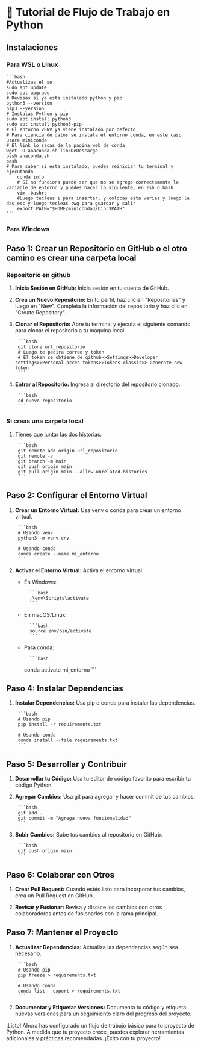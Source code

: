 # 🐍 Tutorial de Flujo de Trabajo en Python

## Instalaciones

### Para WSL o  Linux

    ```bash
    #Actualizas el so
    sudo apt update
    sudo apt upgrade
    # Revisas si ya esta instalado python y pip
    python3 --version
    pip3 --version
    # Instalas Python y pip
    sudo apt install python3
    sudo apt install python3-pip
    # El entorno VENV ya viene instalado por defecto
    # Para ciencia de datos se instala el entorno conda, en este caso usare miniconda
    # El link lo sacas de la pagina web de conda
    wget -O anaconda.sh linkDeDescarga
    bash anaconda.sh
    bash
    # Para saber si esta instalado, puedes reiniciar tu terminal y ejecutando
        conda info
        # SI no funciona puede ser que no se agrego correctamente la variable de entorno y puedes hacer lo siguiente, en zsh o bash
        vim .bashrc
        #Luego tecleas i para insertar, y colocas esta varias y luego le das esc y luego tecleas :wq para guardar y salir
        export PATH="$HOME/miniconda3/bin:$PATH"
    ```

### Para Windows

## Paso 1: Crear un Repositorio en GitHub o el otro camino es crear una carpeta local

### Repositorio en github

1. **Inicia Sesión en GitHub:** Inicia sesión en tu cuenta de GitHub.

2. **Crea un Nuevo Repositorio:** En tu perfil, haz clic en "Repositories" y luego en "New". Completa la información del repositorio y haz clic en "Create Repository".

3. **Clonar el Repositorio:** Abre tu terminal y ejecuta el siguiente comando para clonar el repositorio a tu máquina local.

        ```bash
        git clone url_repositorio
        # Luego te pedira correo y token
        # El token se obtiene de github>>Settings>>Developer settings>>Personal acces tokens>>Tokens classic>> Generate new token
        ```

4. **Entrar al Repositorio:** Ingresa al directorio del repositorio clonado.

        ```bash
        cd nuevo-repositorio
        ```

### Si creas una carpeta local

1. Tienes que juntar las dos historias.

        ```bash
        git remote add origin url_repositorio
        git remote -v
        git branch -m main
        git push origin main
        git pull origin main --allow-unrelated-histories
        ```

## Paso 2: Configurar el Entorno Virtual

1. **Crear un Entorno Virtual:** Usa venv o conda para crear un entorno virtual.

        ```bash
        # Usando venv
        python3 -m venv env

        # Usando conda
        conda create --name mi_entorno
        ```

2. **Activar el Entorno Virtual:** Activa el entorno virtual.

    - En Windows:

            ```bash
            .\env\Scripts\activate
            ```

    - En macOS/Linux:

            ```bash
            source env/bin/activate
            ```

    - Para conda:

            ```bash
        conda activate mi_entorno
            ```

## Paso 4: Instalar Dependencias

1. **Instalar Dependencias:** Usa pip o conda para instalar las dependencias.

        ```bash
        # Usando pip
        pip install -r requirements.txt

        # Usando conda
        conda install --file requirements.txt
        ```

## Paso 5: Desarrollar y Contribuir

1. **Desarrollar tu Código:** Usa tu editor de código favorito para escribir tu código Python.

2. **Agregar Cambios:** Usa git para agregar y hacer commit de tus cambios.

        ```bash
        git add .
        git commit -m "Agrega nueva funcionalidad"
        ```

3. **Subir Cambios:** Sube tus cambios al repositorio en GitHub.

        ```bash
        git push origin main
        ```

## Paso 6: Colaborar con Otros

1. **Crear Pull Request:** Cuando estés listo para incorporar tus cambios, crea un Pull Request en GitHub.

2. **Revisar y Fusionar:** Revisa y discute los cambios con otros colaboradores antes de fusionarlos con la rama principal.

## Paso 7: Mantener el Proyecto

1. **Actualizar Dependencias:** Actualiza las dependencias según sea necesario.

        ```bash
        # Usando pip
        pip freeze > requirements.txt

        # Usando conda
        conda list --export > requirements.txt
        ```

2. **Documentar y Etiquetar Versiones:** Documenta tu código y etiqueta nuevas versiones para un seguimiento claro del progreso del proyecto.

¡Listo! Ahora has configurado un flujo de trabajo básico para tu proyecto de Python. A medida que tu proyecto crece, puedes explorar herramientas adicionales y prácticas recomendadas. ¡Éxito con tu proyecto!
